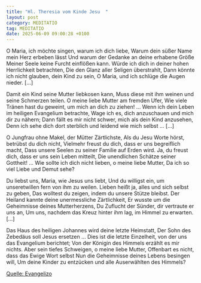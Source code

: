 ```yaml
---
title: "Hl. Theresia vom Kinde Jesu  "
layout: post
category: MEDITATIO
tag: MEDITATIO
date: 2025-06-09 09:00:28 +0100
---
```

O Maria, ich möchte singen, warum ich dich liebe,
Warum dein süßer Name mein Herz erbeben lässt
Und warum der Gedanke an deine erhabene Größe
Meiner Seele keine Furcht einflößen kann.
Würde ich dich in deiner hohen Herrlichkeit betrachten,
Die den Glanz aller Seligen überstrahlt,
Dann könnte ich nicht glauben, dein Kind zu sein,
O Maria, und ich schlüge die Augen nieder.<!--more--> […]
 
Damit ein Kind seine Mutter liebkosen kann,
Muss diese mit ihm weinen und seine Schmerzen teilen.
O meine liebe Mutter am fremden Ufer,
Wie viele Tränen hast du geweint, um mich an dich zu ziehen! …
Wenn ich dein Leben im heiligen Evangelium betrachte,
Wage ich es, dich anzuschauen und mich dir zu nähern;
Dann fällt es mir nicht schwer, mich als dein Kind anzusehen,
Denn ich sehe dich dort sterblich und leidend wie mich selbst ... [...]
  
O Jungfrau ohne Makel, der Mütter Zärtlichste,
Als du Jesu Worte hörst, betrübst du dich nicht,
Vielmehr freust du dich, dass er uns begreiflich macht,
Dass unsere Seelen zu seiner Familie auf Erden wird.
Ja, du freust dich, dass er uns sein Leben mitteilt,
Die unendlichen Schätze seiner Gottheit! …
Wie sollte ich dich nicht lieben, o meine liebe Mutter,
Da ich so viel Liebe und Demut sehe?
 
Du liebst uns, Maria, wie Jesus uns liebt,
Und du willigst ein, um unseretwillen fern von ihm zu weilen.
Lieben heißt ja, alles und sich selbst zu geben,
Das wolltest du zeigen, indem du unsere Stütze bleibst.
Der Heiland kannte deine unermessliche Zärtlichkeit,
Er wusste um die Geheimnisse deines Mutterherzens,
Du Zuflucht der Sünder, dir vertraute er uns an,
Um uns, nachdem das Kreuz hinter ihm lag, im Himmel zu erwarten. […]
 
Das Haus des heiligen Johannes wird deine letzte Heimstatt,
Der Sohn des Zebedäus soll Jesus ersetzen …
Dies ist die letzte Einzelheit, von der uns das Evangelium berichtet;
Von der Königin des Himmels erzählt es mir nichts.
Aber sein tiefes Schweigen, o meine liebe Mutter,
Offenbart es nicht, dass das Ewige Wort selbst
Nun die Geheimnisse deines Lebens besingen will,
Um deine Kinder zu entzücken und alle Auserwählten des Himmels?
 

[Quelle: Evangelizo](https://evangeliumtagfuertag.org/DE/gospel)
